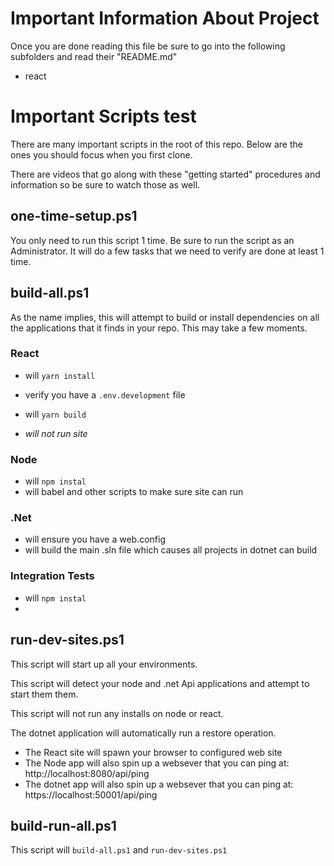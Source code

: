 
# Important Information About Project 

Once you are done reading this file be sure to go into the following subfolders and read their "README.md"

- react



# Important Scripts test

There are many important scripts in the root of this repo. Below are the ones you should focus when you first clone. 

There are videos that go along with these "getting started" procedures and information so be sure to watch those as well.



## one-time-setup.ps1

You only need to run this script 1 time. Be sure to run the script as an Administrator. It will do a few tasks that we need to verify are done at least 1 time.

## build-all.ps1

As the name implies, this will attempt to build or install dependencies on all the applications that it finds in your repo. This may take a few moments.

### React
- will `yarn install`
- verify you have a `.env.development` file
- will `yarn build`

- *will not run site*

### Node
- will `npm instal`
- will babel and other scripts to make sure site can run

### .Net
- will ensure you have a web.config 
- will build the main .sln file which causes all projects in dotnet can build

### Integration Tests

- will `npm instal`
- 

## run-dev-sites.ps1

This script will start up all your environments.

This script will detect your node and .net Api applications and attempt to start them them.

This script will not run any installs on node or react.

The dotnet application will automatically run a restore operation.

- The React site will spawn your browser to configured web site
- The Node app will also spin up a websever that you can ping at: http://localhost:8080/api/ping
- The dotnet app will also spin up a websever that you can ping at: https://localhost:50001/api/ping



## build-run-all.ps1

This script will `build-all.ps1` and `run-dev-sites.ps1`





